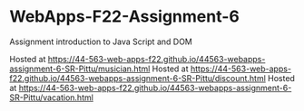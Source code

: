 # WebApps-F22-Assignment-6
Assignment introduction to Java Script and DOM

Hosted at https://44-563-web-apps-f22.github.io/44563-webapps-assignment-6-SR-Pittu/musician.html
Hosted at https://44-563-web-apps-f22.github.io/44563-webapps-assignment-6-SR-Pittu/discount.html
Hosted at https://44-563-web-apps-f22.github.io/44563-webapps-assignment-6-SR-Pittu/vacation.html
